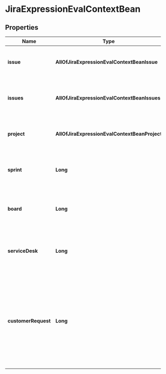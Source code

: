 # JiraExpressionEvalContextBean

## Properties
Name | Type | Description | Notes
------------ | ------------- | ------------- | -------------
**issue** | **AllOfJiraExpressionEvalContextBeanIssue** | The issue that is available under the &#x60;issue&#x60; variable when evaluating the expression. |  [optional]
**issues** | **AllOfJiraExpressionEvalContextBeanIssues** | The collection of issues that is available under the &#x60;issues&#x60; variable when evaluating the expression. |  [optional]
**project** | **AllOfJiraExpressionEvalContextBeanProject** | The project that is available under the &#x60;project&#x60; variable when evaluating the expression. |  [optional]
**sprint** | **Long** | The ID of the sprint that is available under the &#x60;sprint&#x60; variable when evaluating the expression. |  [optional]
**board** | **Long** | The ID of the board that is available under the &#x60;board&#x60; variable when evaluating the expression. |  [optional]
**serviceDesk** | **Long** | The ID of the service desk that is available under the &#x60;serviceDesk&#x60; variable when evaluating the expression. |  [optional]
**customerRequest** | **Long** | The ID of the customer request that is available under the &#x60;customerRequest&#x60; variable when evaluating the expression. This is the same as the ID of the underlying Jira issue, but the customer request context variable will have a different type. |  [optional]
